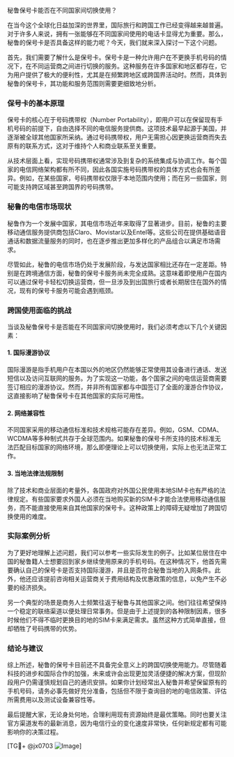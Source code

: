 秘鲁保号卡能否在不同国家间切换使用？

在当今这个全球化日益加深的世界里，国际旅行和跨国工作已经变得越来越普遍。对于许多人来说，拥有一张能够在不同国家间使用的电话卡显得尤为重要。那么，秘鲁的保号卡是否具备这样的能力呢？今天，我们就来深入探讨一下这个问题。

首先，我们需要了解什么是保号卡。保号卡是一种允许用户在不更换手机号码的情况下，在不同运营商之间进行切换的服务。这种服务在许多国家和地区都存在，它为用户提供了极大的便利性，尤其是在频繁跨地区或跨国界活动时。然而，具体到秘鲁的保号卡，其功能和服务范围则需要更细致地分析。

### 保号卡的基本原理

保号卡的核心在于号码携带权（Number Portability），即用户可以在保留现有手机号码的前提下，自由选择不同的电信服务提供商。这项技术最早起源于美国，并逐渐被全球其他国家所采纳。通过号码携带权，用户无需担心因更换运营商而失去原有的联系方式，这对于维持个人和商业联系至关重要。

从技术层面上看，实现号码携带权通常涉及到复杂的系统集成与协调工作。每个国家的电信网络架构都有所不同，因此各国实施号码携带权的具体方式也会有所差异。例如，在某些国家，号码携带权仅限于本地范围内使用；而在另一些国家，则可能支持跨区域甚至跨国界的号码携带。

### 秘鲁的电信市场现状

秘鲁作为一个发展中国家，其电信市场近年来取得了显著进步。目前，秘鲁的主要移动通信服务提供商包括Claro、Movistar以及Entel等。这些公司在提供基础语音通话和数据流量服务的同时，也在逐步推出更加多样化的产品组合以满足市场需求。

尽管如此，秘鲁的电信市场仍处于发展阶段，与发达国家相比还存在一定差距。特别是在跨境通信方面，秘鲁的保号卡服务尚未完全成熟。这意味着即使用户在国内可以通过保号卡轻松切换运营商，但一旦涉及到出国旅行或者长期居住在国外的情况，现有的保号卡服务可能会遇到瓶颈。

### 跨国使用面临的挑战

当谈及秘鲁保号卡是否能在不同国家间切换使用时，我们必须考虑以下几个关键因素：

#### 1. 国际漫游协议
国际漫游是指手机用户在本国以外的地区仍然能够正常使用其设备进行通话、发送短信以及访问互联网的服务。为了实现这一功能，各个国家之间的电信运营商需要签订相应的漫游协议。然而，并非所有国家都与中国签订了全面的漫游合作协议，这直接影响了秘鲁保号卡在其他国家的实际可用性。

#### 2. 网络兼容性
不同国家采用的移动通信标准和技术规格可能存在差异。例如，GSM、CDMA、WCDMA等多种制式共存于全球范围内。如果秘鲁的保号卡所支持的技术标准无法匹配目标国家的网络环境，那么即便理论上可以切换使用，实际上也无法正常工作。

#### 3. 当地法律法规限制
除了技术和商业层面的考量外，各国政府对外国公民使用本地SIM卡也有严格的法律规定。有些国家要求外国人必须在当地购买新的SIM卡才能合法使用移动通信服务，而不能直接使用来自其他国家的保号卡。这种政策上的障碍无疑增加了跨国切换使用的难度。

### 实际案例分析

为了更好地理解上述问题，我们可以参考一些实际发生的例子。比如某位居住在中国的秘鲁籍人士想要回到家乡继续使用原来的手机号码。在这种情况下，他首先需要确认自己的保号卡是否支持国际漫游，并且是否符合秘鲁当地的入网条件。此外，他还应该提前咨询相关运营商关于费用结构及优惠政策的信息，以免产生不必要的经济损失。

另一个典型的场景是商务人士频繁往返于秘鲁与其他国家之间。他们往往希望保持一个稳定的联络渠道以便处理日常事务。但是由于上述提到的各种限制因素，很多时候他们不得不临时更换目的地的SIM卡来满足需求。虽然这种方式简单直接，但却牺牲了号码携带的优势。

### 结论与建议

综上所述，秘鲁的保号卡目前还不具备完全意义上的跨国切换使用能力。尽管随着科技的进步和国际合作的加强，未来或许会出现更加灵活便捷的解决方案，但现阶段用户仍需谨慎规划自己的通讯安排。如果你计划经常出入秘鲁并希望保留原有的手机号码，请务必事先做好充分准备，包括但不限于查询目的地的电信政策、评估所需费用以及测试设备兼容性等。

最后提醒大家，无论身处何地，合理利用现有资源始终是最优策略。同时也要关注官方渠道发布的最新消息，因为电信行业的变化速度非常快，任何新规定都有可能影响你的决策过程。

[TG💪+ @jx0703 ![Image](https://github.com/user-attachments/assets/dbca1d08-cadb-493c-b0ec-ad6f7a83f270)]
